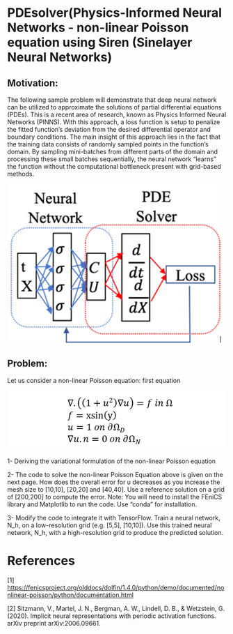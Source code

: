 # PDEsolver(Physics-Informed Neural Networks - non-linear Poisson equation using Siren (Sinelayer Neural Networks)
## Motivation: 
The following sample problem will demonstrate that deep neural network can be utilized to approximate the solutions of partial differential equations (PDEs). This is a recent area of research, known as Physics Informed Neural Networks (PINNS). With this approach, a loss function is setup to penalize the fitted function’s deviation from the desired differential operator and boundary conditions. ﻿The main insight of this approach lies in the fact that the training data consists of randomly sampled points in the function’s domain. By sampling mini-batches from different parts of the domain and processing these small batches sequentially, the neural network “learns” the function without the computational bottleneck present with grid-based methods.

![](PINN-architecture.png)

## Problem:
Let us consider a non-linear Poisson equation: first equation

![](poison.png)


1-	Deriving the variational formulation of the non-linear Poisson equation

2-	The code to solve the non-linear Poisson Equation above is given on the next page. How does the overall error for u decreases as you increase the mesh size to [10,10], [20,20] and [40,40]. Use a reference solution on a grid of [200,200] to compute the error. 
	Note: You will need to install the FEniCS library and Matplotlib to run the code. Use “conda” for installation.

3-	Modify the code to integrate it with TensorFlow. Train a neural network, N_h, on a low-resolution grid (e.g. [5,5], [10,10]). Use this trained neural network, N_h,  with a high-resolution grid to produce the predicted solution. 

# References
[1] https://fenicsproject.org/olddocs/dolfin/1.4.0/python/demo/documented/nonlinear-poisson/python/documentation.html

[2] Sitzmann, V., Martel, J. N., Bergman, A. W., Lindell, D. B., & Wetzstein, G. (2020). Implicit neural representations with periodic activation functions. arXiv preprint arXiv:2006.09661.
